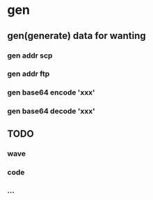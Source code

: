 # gen
## gen(generate) data for wanting

### gen addr scp
###	gen addr ftp
### gen base64 encode 'xxx'
### gen base64 decode 'xxx'


## TODO
###	wave
###	code
###	...
